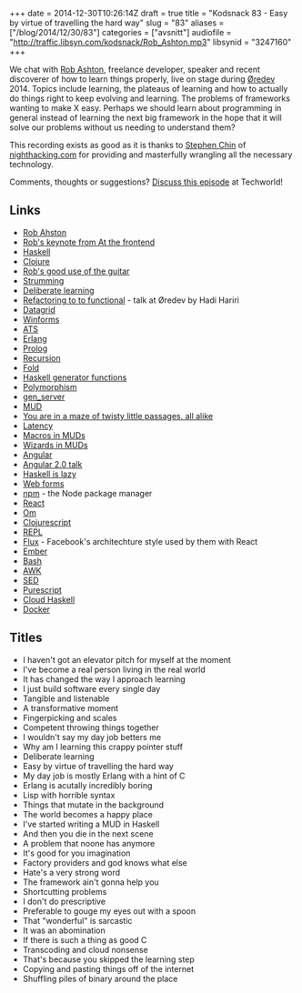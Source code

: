 +++
date = 2014-12-30T10:26:14Z
draft = true
title = "Kodsnack 83 - Easy by virtue of travelling the hard way"
slug = "83"
aliases = ["/blog/2014/12/30/83"]
categories = ["avsnitt"]
audiofile = "http://traffic.libsyn.com/kodsnack/Rob_Ashton.mp3"
libsynid = "3247160"
+++

We chat with [Rob Ashton](http://codeofrob.com/), freelance developer, speaker and recent discoverer of how to learn things properly, live on stage during [Øredev](http://www.oredev.org) 2014. Topics include learning, the plateaus of learning and how to actually do things right to keep evolving and learning. The problems of frameworks wanting to make X easy. Perhaps we should learn about programming in general instead of learning the next big framework in the hope that it will solve our problems without us needing to understand them?

This recording exists as good as it is thanks to [Stephen Chin](http://steveonjava.com/) of [nighthacking.com](http://nighthacking.com/) for providing and masterfully wrangling all the necessary technology.

Comments, thoughts or suggestions? [Discuss this episode]( techworld.idg.se/2.2524/1.603280/) at Techworld!

## Links ##
* [Rob Ahston](http://codeofrob.com/)
* [Rob's keynote from At the frontend](http://vimeo.com/110972838)
* [Haskell](https://www.haskell.org/haskellwiki/Haskell)
* [Clojure](http://clojure.org/)
* [Rob's good use of the guitar](http://oredev.org/2014/sessions/all-about-that-spec)
* [Strumming](http://en.wikipedia.org/wiki/Strum)
* [Deliberate learning](http://en.wikipedia.org/wiki/Practice_%28learning_method%29#Deliberate_practice)
* [Refactoring to to functional](http://oredev.org/2014/sessions/refactoring-to-functional) - talk at Øredev by Hadi Hariri
* [Datagrid](http://msdn.microsoft.com/en-us/library/system.windows.controls.datagrid%28v=vs.110%29.aspx)
* [Winforms](http://en.wikipedia.org/wiki/Windows_Forms)
* [ATS](http://www.ats-lang.org/)
* [Erlang](http://en.wikipedia.org/wiki/Erlang_%28programming_language%29)
* [Prolog](http://en.wikipedia.org/wiki/Prolog)
* [Recursion](http://en.wikipedia.org/wiki/Recursion)
* [Fold](https://www.haskell.org/haskellwiki/Fold)
* [Haskell generator functions](https://www.haskell.org/haskellwiki/List_comprehension)
* [Polymorphism](http://en.wikipedia.org/wiki/Polymorphism_%28computer_science%29)
* [gen_server](http://www.erlang.org/doc/man/gen_server.html)
* [MUD](http://en.wikipedia.org/wiki/MUD)
* [You are in a maze of twisty little passages, all alike](http://en.wikipedia.org/wiki/Colossal_Cave_Adventure)
* [Latency](http://en.wikipedia.org/wiki/Latency_%28engineering%29)
* [Macros in MUDs](https://www.zuggsoft.com/zmud/help6/Intr0197.htm)
* [Wizards in MUDs](http://en.wikipedia.org/wiki/Wizard_%28MUD%29)
* [Angular](https://angularjs.org/)
* [Angular 2.0 talk](http://vimeo.com/110973785)
* [Haskell is lazy](https://www.haskell.org/haskellwiki/Haskell/Lazy_evaluation)
* [Web forms](http://www.asp.net/web-forms)
* [npm](https://www.npmjs.com/) - the Node package manager
* [React](http://facebook.github.io/react/)
* [Om](https://github.com/swannodette/om)
* [Clojurescript](https://github.com/clojure/clojurescript)
* [REPL](http://en.wikipedia.org/wiki/Read%E2%80%93eval%E2%80%93print_loop)
* [Flux](https://facebook.github.io/flux/) - Facebook's architechture style used by them with React
* [Ember](http://emberjs.com/)
* [Bash](http://en.wikipedia.org/wiki/Bash_%28Unix_shell%29)
* [AWK](http://en.wikipedia.org/wiki/AWK)
* [SED](http://en.wikipedia.org/wiki/Sed)
* [Purescript](http://www.purescript.org/)
* [Cloud Haskell](https://www.haskell.org/haskellwiki/Cloud_Haskell)
* [Docker](http://en.wikipedia.org/wiki/Docker_%28software%29)

## Titles ##
* I haven't got an elevator pitch for myself at the moment
* I've become a real person living in the real world
* It has changed the way I approach learning
* I just build software every single day
* Tangible and listenable
* A transformative moment
* Fingerpicking and scales
* Competent throwing things together
* I wouldn't say my day job betters me
* Why am I learning this crappy pointer stuff
* Deliberate learning
* Easy by virtue of travelling the hard way
* My day job is mostly Erlang with a hint of C
* Erlang is acutally incredibly boring
* Lisp with horrible syntax
* Things that mutate in the background
* The world becomes a happy place
* I've started writing a MUD in Haskell
* And then you die in the next scene
* A problem that noone has anymore
* It's good for you imagination
* Factory providers and god knows what else
* Hate's a very strong word
* The framework ain't gonna help you
* Shortcutting problems
* I don't do prescriptive
* Preferable to gouge my eyes out with a spoon
* That "wonderful" is sarcastic
* It was an abomination
* If there is such a thing as good C
* Transcoding and cloud nonsense
* That's because you skipped the learning step
* Copying and pasting things off of the internet
* Shuffling piles of binary around the place